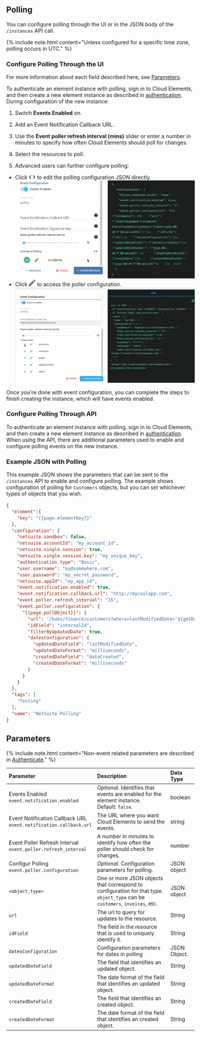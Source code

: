 ## Polling

You can configure polling through the UI or in the JSON body of the `/instances` API call.

{% include note.html content="Unless configured for a specific time zone, polling occurs in UTC." %}

### Configure Polling Through the UI

For more information about each field described here, see [Parameters](#parameters).

To authenticate an element instance with polling, sign in to Cloud Elements, and then create a new element instance as described in [authentication](authenticate.html). During configuration of the new instance:

1. Switch **Events Enabled** on.
1. Add an Event Notification Callback URL.
1. Use the __Event poller refresh interval (mins)__ slider or enter a number in minutes to specify how often Cloud Elements should poll for changes.

5. Select the resources to poll.
6. Advanced users can further configure polling:
  - Click <img src="/assets/img/platform-icons/code.png" alt="Code Button" class="inlineImage"> to edit the polling configuration JSON directly.
  ![Configure Polling UI](/assets/img/elements/configure-polling-json.gif)
  - Click <img src="/assets/img/platform-icons/pencil.png" alt="Edit Button" class="inlineImage"> to access the poller configuration.
  ![Configure Polling JSON](/assets/img/elements/configure-polling2.gif)

Once you're done with event configuration, you can complete the steps to finish creating the instance, which will have events enabled.

### Configure Polling Through API

To authenticate an element instance with polling, sign in to Cloud Elements, and then create a new element instance as described in [authentication](authenticate.html). When using the API, there are additional parameters used to enable and configure polling events on the new instance.

### Example JSON with Polling

This example JSON shows the parameters that can be sent to the `/instances` API to enable and configure polling. The example shows configuration of polling for `Customers` objects, but you can set whichever types of objects that you wish.

```json
{
  "element":{
    "key": "{{page.elementKey}}"
  },
  "configuration": {
    "netsuite.sandbox": false,
    "netsuite.accountId": "my_account_id",
    "netsuite.single.session": true,
    "netsuite.single.session.key": "my_unique_key",
    "authentication.type": "Basic",
    "user.username": "my@somewhere.com",
    "user.password": "my_secret_password",
    "netsuite.appId": "my_app_id",
    "event.notification.enabled": true,
    "event.notification.callback.url": "http://mycoolapp.com",
    "event.poller.refresh_interval": "15",
    "event.poller.configuration": {
      "{{page.pollObject}}": {
        "url": "/hubs/finance/customers?where=lastModifiedDate>'${gmtDate:yyyy-MM-dd'T'HH:mm:ssXXX}'",
        "idField": "internalId",
        "filterByUpdatedDate": true,
        "datesConfiguration": {
          "updatedDateField": "lastModifiedDate",
          "updatedDateFormat": "milliseconds",
          "createdDateField": "dateCreated",
          "createdDateFormat": "milliseconds"
        }
      }
    }
  },
  "tags": [
    "Testing"
  ],
  "name": "NetSuite Polling"
}
```

## Parameters

{% include note.html content="Non-event related parameters are described in <a href=authenticate.html>Authenticate</a>." %}

| Parameter | Description   | Data Type |
| :------------- | :------------- | :------------- |
| Events Enabled</br>`event.notification.enabled` | *Optional*. Identifies that events are enabled for the element instance.</br>Default: `false`.  | boolean |
| Event Notification Callback URL</br>`event.notification.callback.url` |  The URL where you want Cloud Elements to send the events. | string |
| Event Poller Refresh Interval</br>`event.poller.refresh_interval`  | A number in minutes to identify how often the poller should check for changes. |  number|
| Configur Polling</br>`event.poller.configuration`  | *Optional*. Configuration parameters for polling. | JSON object |
| `<object_type>`  | One or more JSON objects that correspond to configuration for that type. `object_type` can be `customers`, `invoices`, etc. | JSON object |
| `url` | The url to query for updates to the resource.  | String |
| `idField` | The field in the resource that is used to uniquely identify it.  | String |
| `datesConfiguration` | Configuration parameters for dates in polling | JSON Object. |
| `updatedDateField` | The field that identifies an updated object. | String |
| `updatedDateFormat` | The date format of the field that identifies an updated object.  | String |
| `createdDateField` | The field that identifies an created object. | String |
| `createdDateFormat` | The date format of the field that identifies an created object.  | String |
